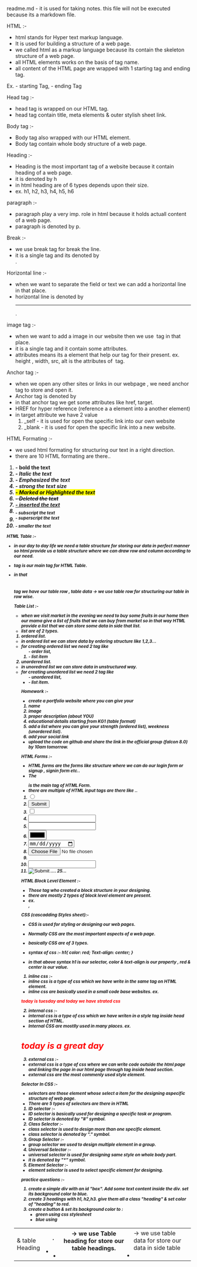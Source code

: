 readme.md - it is used for taking notes. this file will not be executed because its a markdown file. 

HTML :- 

- html stands for Hyper text markup language. 
- It is used for building a structure of a web page. 
- we called html as a markup language because its contain the skeleton structure of a web page. 
- all HTML elements works on the basis of tag name. 
- all content of the HTML page are wrapped with 1 starting tag and ending tag. 

Ex. <html> - starting Tag, </html> - ending Tag

Head tag :- 

- head tag is wrapped on our HTML tag. 
- head tag contain title, meta elements & outer stylish sheet link. 

Body tag :- 

- Body tag also wrapped with our HTML element.
- Body tag contain whole body structure of a web page. 

Heading :- 

- Heading is the most important tag of a website because it contain heading of a web page. 
- it is denoted by h
- in html heading are of 6 types depends upon their size. 
- ex. h1, h2, h3, h4, h5, h6

paragraph :- 

- paragraph play a very imp. role in html because it holds actuall content of a web page.
- paragraph is denoted by p.

Break :- 

- we use break tag for break the line. 
- it is a single tag and its denoted by <br>.

Horizontal line :- 

- when we want to separate the field or text we can add a horizontal line in that place. 
- horizontal line is denoted by <hr>.

image tag :- 

- when we want to add a image in our website then we use <img /> tag in that place. 
- it is a single tag and it contain some attributes. 
- attributes means its a element that help our tag for their present. 
ex. height , width, src, alt is the attributes of <img /> tag. 

Anchor tag :- 

- when we open any other sites or links in our webpage , we need anchor tag to store and open it. 
- Anchor tag is denoted by <a></a>
- in that anchor tag we get some attributes like href, target. 
- HREF for hyper reference (reference a  a element into a another element)
- in target attribute we have 2 value
    1. _self - it is used for open the specific link into our own website
    2. _blank - it is used for open the specific link into a new website. 

HTML Formating :- 

- we used html formating for structuring our text in a right direction. 
- there are 10 HTML formating are there.. 

1. <b> - bold the text
2. <i> - Italic the text
3. <em> - Emphasized the text
4. <strong> - strong the text size
5. <mark> - Marked or Highlighted the text
6. <del> - Deleted the text
7. <ins> - inserted the text
8. <sub> - subscript the text
9. <sup> - superscript the text
10. <small> - smaller the text

HTML Table :- 

- in our day to day life we need a table structure for storing our data in perfect manner so html provide us a table structure where we can draw row and column according to our need. 

- <table> tag is our main tag for HTML Table. 
- in that <table> tag we have our table row <tr> , table data <td> & table Heading <th>.
- <th> -> we use Table heading for store our table headings. 
- <td> -> we use table data for store our data in side table
- <tr> -> we use table row for structuring our table in row wise. 

Table List :- 

- when we visit market in the evening we need to buy some fruits in our home then our mama give a list of fruits that we can buy from market so in that way HTML provide a list that we can store some data in side that list. 
- list are of 2 types.
1. ordered list.

- in ordered list we can store data by ordering structure like 1,2,3... 
- for creating ordered list we need 2 tag like <ol> - order list, <li> - list item

2. unordered list. 

- in unoredred list we can store data in unstructured way. 
- for creating unordered list we need 2 tag like <ul> - unordered list, <li> - list item. 

Homework :- 

- create a portfolio website where you can give your
1. name
2. image
3. proper description (about YOU)
4. educational details starting from KG1 (table format)
5. add a list where you can give your strength (ordered list), weekness (unordered list).
6. add your social link 
- upload the code on github and share the link in the official group (falcon 8.0) by 10am tomorrow.

HTML Forms :- 

- HTML forms are the forms like structure where we can do our login form or signup , signin form etc.. 
- The <form> is the main tag of HTML Form.
- there are multiple of HTML input tags are there like ..
1. <input type="radio">
2. <input type="submit">
3. <input type="checkbox">
4. <input type="text">
5. <input type="email">
6. <input type="color">
7. <input type="date">
8. <input type="file">
9. <input type="hidden">
10. <input type="password">
11. <input type="image"> .... 25...

HTML Block Level Element :- 

- Those tag who created a block structure in your designing. 
- there are mostly 2 types of block level element are present.
- ex. <div>, <p>

CSS (cascadding Styles sheet):- 

- CSS is used for styling or designing our web pages. 
- Normally CSS are the most important aspects of a web page. 
- basically CSS are of 3 types. 
- syntax of css :- 
h1{
    color: red;
    Text-align: center;
}

- in that above syntax h1 is our selector, color & text-align is our property , red & center is our value. 

1. inline css :- 

- inline css is a type of css which we have write in the same tag on HTML element. 
- inline css are basically used in a small code base websites. 
ex. 
<p style="color:red">today is tuesday and today we have strated css</p>

2. internal css :- 

- internal css is a type of css which we have writen in a style tag inside head section of HTML. 
- Internal CSS are mostlly used in many places. 
ex. 
<html>
    <head>
        <style>
            h1{
                color: red;
            }
        </style>
    </head>
    <body>
        <h1>today is a great day</h1>
    </body>
</html>

3. external css :- 

- external css is a type of css where we can write code outside the html page and linking the page in our html page through <link> tag inside head section. 
- external css are the most commenly used style element. 

Selector In CSS :- 

- selectors are those element whose select a item for the designing aspecific structure of web page. 
- There are 5 types of selectors are there in HTML 

1. ID selector :- 

- ID selector is basically used for designing a specific task or program. 
- ID selector is denoted by "#" symbol.

2. Class Selector :- 

- class selector is used to design more than one specific element.
- class selector is denoted by "." symbol.

3. Group Selector :- 

- group selector we used to design multiple element in a group.

4. Universal Selector :- 

- universal selector is used for designing same style on whole body part.
- it is denoted by "*" symbol.

5. Element Selector :- 

- element selector is used to select specific element for designing.

practice questions :- 

1. create a simple div with an id "box". Add some text content inside the div. set its background color to blue.
2. create 3 headings with h1, h2,h3. give them all a class "heading" & set color of "heading" to red.
3. create a button & set its background color to :
    - green using css stylesheet
    - blue using <style> tag
    - red using inline style.

text- properties in CSS :- 

1. text-allign: left/right/center -> align the text in proper place
2. text-decoration : underline/overline/line-through -> put a line on a text
3. font-weight : normal/bold/bolder/lighter -> specify the font weight
4. font-family : arial ... etc -> styling our font in differnt fonts. 
5. line-height : 2px/3/normal -> distance between 2 lines.
6. text-transform : uppercase/lowercase/capitalize/none -> chenge the text style


practice task :- (10 min)

1. create a heading centered on the page with all of its text capitalized by default.
2. set the font family of all the content in the document to "times new roman".
3. create one div inside another div. 
    - set id & text "outer" for the first one & "inner" for the second one.
    - set the outer div font size to 25px & inner div font size to 10px.

Display Property :- 

- it means display the elements in a right direction. 
- there are 4 types of display element are present.

1. inline :- Takes only the space required by the element.
2. block :- takes full space avalable on width.
3. inline-block :- similar to inline element
4. none :- to remove element from document flow. 

Box-Model in CSS :- 

- we need to identify the box model for properly placed all the things in a web page and create all the things inside a box. 

- there are 5 types of box-model element are there like :- 

1. Height :- by default, it sets the content area height of the element
2. Weight :- by default it sets the content area width of the elememt.
3. Border :- used to set an element border.
4. Padding :- padding is used for the distance between content to box.
- padding-left
- padding-right
- padding-top
- padding-buttom
5. Margin

practice question :- 

1. create a div with height & width of 100px.
    set its background color to green & the border radius to 50%.

Units in CSS :- 

- we use units for mostlly handle of our responsive issue in css. 
- there are many units are there like.. 
1. px - pixel - it is fixed as per the size

2. % - percentage - it depends on parents element

3. VH & VW - viewport height & viewport width - it works on viewport i.e depends om total screen size , wheather it is laptop screen or tablet or phone.

4. vmax & vmin - viewport maximum & viewport minimum - it works basically your perfect responsiveness, when your laptop width is min to your phone height then it stop shrinking and it break the wording. 
- laptop width < phone height = break the line

5. em - basically em depends on parent element 
ex. when parent element is 20 px then our 1 em is 20 px like wise when we increase our em to 2em then we consider 2em = 40px.

6. rem - it is also a fixed unit. (1rem = 16px).

Flexbox :- 

- it is a one dimentional layout method for arranging items in rows or columns. 

flex-derection :- 

- it sets how flex item are placed in the flex container, along which access it is. 
- flexbox-direction: row;(default)
- flexbox-direction: column;
- flexbox-direction: row-reverse;
- flexbox-direction: column-reverse;
- justify-content: center/left/right (allignment the item along with main axis)
- allign-item: center....
- flex-wrap: wrap/nowrap/wrap-reverse

Grid in CSS :- grid basically a two dimentional structure to arranging your element. 





